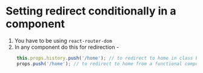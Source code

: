 # Setting redirect conditionally in a component

1. You have to be using `react-router-dom`
2. In any component do this for redirection - 

```javascript
    this.props.history.push('/home'); // to redirect to home in class based component
    props.push('/home'); // to redirect to home from a functional component
```
